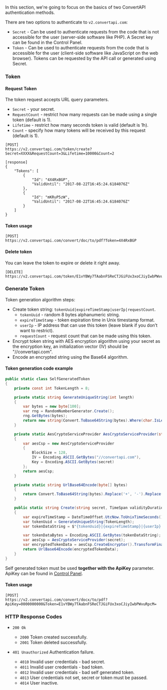 In this section, we're going to focus on the basics of two ConvertAPI authentication methods.

There are two options to authenticate to `v2.convertapi.com`:

* `Secret` - Can be used to authenticate requests from the code that is not accessible for the user (server-side software like PHP). A Secret key can be found in the Control Panel.
* `Token` - Can be used to authenticate requests from the code that is accessible for the user (client-side software like JavaScript on the web browser). Tokens can be requested by the API call or generated using Secret.

### Token

#### Request Token

The token request accepts URL query parameters.

* `Secret` - your secret.
* `RequestCount` - restrict how many requests can be made using a single token (default is 1).
* `Lifetime` - restrict how many seconds token is valid (default is 1h).
* `Count` - specify how many tokens will be received by this request (default is 1).

```
[POST] 
https://v2.convertapi.com/token/create?Secret=XXXX&RequestCount=3&Lifetime=10000&Count=2
```
```
[response]
{
    "Tokens": [
        {
            "Id": "4X4RxBGP",
            "ValidUntil": "2017-08-22T16:45:24.6184076Z"
        },
        {
            "Id": "mKRuP5zW",
            "ValidUntil": "2017-08-22T16:45:24.6184076Z"
        }
    ]
}
```
#### Token usage
```
[POST] 
https://v2.convertapi.com/convert/doc/to/pdf?Token=4X4RxBGP
```
#### Delete token
You can leave the token to expire or delete it right away.
```
[DELETE] 
https://v2.convertapi.com/token/E1vYBWy7TAabnFSReCTJGiFUx3xoCJiyIwbPWvuRpcM=
```
### Generate Token
Token generation algorithm steps:

* Create token string: `tokenUuid|expireTimeStamp|userIp|requestCount`.
  - `tokenUuid` - random 8 bytes alphanumeric string.
  - `expireTimeStamp` - token expiration time in Unix timestamp format.
  - `userIp` - IP address that can use this token (leave blank if you don’t want to restrict).
  - `requestCount` - request count that can be made using this token.
* Encrypt token string with AES encryption algorithm using your secret as the encryption key, an initialization vector (IV) should be "//convertapi.com".
* Encode an encrypted string using the Base64 algorithm.

#### Token generation code example
```csharp
public static class SelfGeneratedToken
{
    private const int TokenLength = 8;

    private static string GenerateUniqueString(int length)
    {
        var bytes = new byte[100];
        var rng = RandomNumberGenerator.Create();
        rng.GetBytes(bytes);
        return new string(Convert.ToBase64String(bytes).Where(char.IsLetterOrDigit).Take(length).ToArray());
    }

    private static AesCryptoServiceProvider AesCryptoServiceProvider(string secret)
    {
        var aesCsp = new AesCryptoServiceProvider
        {
            BlockSize = 128,
            IV = Encoding.ASCII.GetBytes("//convertapi.com"),
            Key = Encoding.ASCII.GetBytes(secret)
        };
        return aesCsp;
    }

    private static string UrlBase64Encode(byte[] bytes)
    {
        return Convert.ToBase64String(bytes).Replace('+', '-').Replace('/', '_').TrimEnd('=');
    }

    public static string Create(string secret, TimeSpan validityDuration, string userIp, int? requestCount)
    {
        var expireTimeStamp = DateTimeOffset.UtcNow.ToUnixTimeSeconds() + validityDuration.TotalSeconds;
        var tokenUuid = GenerateUniqueString(TokenLength);
        var tokenDataString = $"{tokenUuid}|{expireTimeStamp}|{userIp}|{requestCount}";

        var tokenDataBytes = Encoding.ASCII.GetBytes(tokenDataString);
        var aesCsp = AesCryptoServiceProvider(secret);
        var encryptedTokenData = aesCsp.CreateEncryptor().TransformFinalBlock(tokenDataBytes, 0, tokenDataBytes.Length);
        return UrlBase64Encode(encryptedTokenData);
    }
}
```
Self generated token must be used **together with the ApiKey** parameter. ApiKey can be found in [Control Panel](https://www.convertapi.com/a).
#### Token usage
```
[POST] 
https://v2.convertapi.com/convert/docx/to/pdf?ApiKey=0000000000&Token=E1vYBWy7TAabnFSReCTJGiFUx3xoCJiyIwbPWvuRpcM=
```
### HTTP Response Codes
* `200 Ok` 
  * `2000` Token created successfully.
  * `2001` Token deleted successfully.
  
* `401 Unauthorized` Authentication failure. 
  * `4010` Invalid user credentials - bad secret.
  * `4011` Invalid user credentials - bad token.
  * `4012` Invalid user credentials - bad self generated token.
  * `4013` User credentials not set, secret or token must be passed.
  * `4014` User inactive.
